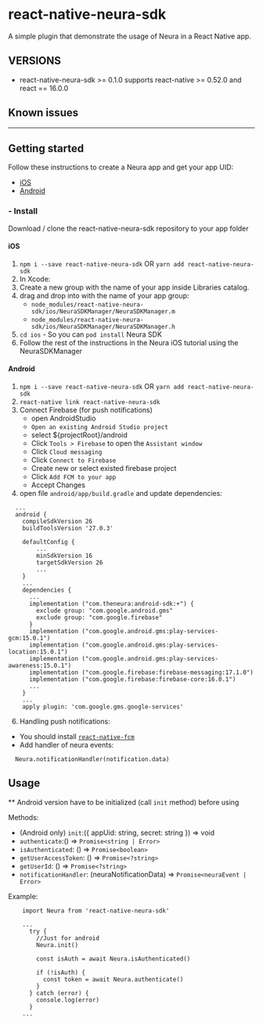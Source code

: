 # react-native-neura-sdk

A simple plugin that demonstrate the usage of Neura in a React Native app.

## VERSIONS

* react-native-neura-sdk >= 0.1.0 supports react-native >= 0.52.0 and react == 16.0.0

## Known issues
------
## Getting started

Follow these instructions to create a Neura app and get your app UID:
  * [iOS](https://dev.theneura.com/tutorials/ios)
  * [Android](https://dev.theneura.com/tutorials/android)

### - Install
Download / clone the react-native-neura-sdk repository to your app folder
#### iOS
1. `npm i --save react-native-neura-sdk` OR `yarn add react-native-neura-sdk`
2. In Xcode: 
  1. Create a new group with the name of your app inside Libraries catalog.
  2. drag and drop into with the name of your app group:
      * `node_modules/react-native-neura-sdk/ios/NeuraSDKManager/NeuraSDKManager.m`
      * `node_modules/react-native-neura-sdk/ios/NeuraSDKManager/NeuraSDKManager.h`
3. `cd ios` - So you can `pod install` Neura SDK
4. Follow the rest of the instructions in the Neura iOS tutorial using the NeuraSDKManager

#### Android
1. `npm i --save react-native-neura-sdk` OR `yarn add react-native-neura-sdk`
2. `react-native link react-native-neura-sdk`
3. Connect Firebase (for push notifications)
    - open AndroidStudio
    - `Open an existing Android Studio project`
    - select ${projectRoot}/android
    - Click `Tools > Firebase` to open the `Assistant window`
    - Click `Cloud messaging`
    - Click `Connect to Firebase`
    - Create new or select existed firebase project
    - Click `Add FCM to your app`
    - Accept Changes
4. open file `android/app/build.gradle` and update dependencies:
```
  ...
  android {
    compileSdkVersion 26
    buildToolsVersion '27.0.3'

    defaultConfig {
        ...
        minSdkVersion 16
        targetSdkVersion 26
        ...
    }
    ...
    dependencies {
      ...
      implementation ("com.theneura:android-sdk:+") {
        exclude group: "com.google.android.gms"
        exclude group: "com.google.firebase"
      }
      implementation ("com.google.android.gms:play-services-gcm:15.0.1")
      implementation ("com.google.android.gms:play-services-location:15.0.1")
      implementation ("com.google.android.gms:play-services-awareness:15.0.1")
      implementation ("com.google.firebase:firebase-messaging:17.1.0")
      implementation ("com.google.firebase:firebase-core:16.0.1")
      ...
    }
    ...
    apply plugin: 'com.google.gms.google-services'
```
6. Handling push notifications:
- You should install [`react-native-fcm`](https://github.com/evollu/react-native-fcm)
- Add handler of neura events:
```
  Neura.notificationHandler(notification.data)
```
## Usage

** Android version have to be initialized (call `init` method) before using

Methods:
  * (Android only) `init`:({ appUid: string, secret: string }) => void
  * `authenticate`:() => `Promise<string | Error>`
  * `isAuthenticated`: () => `Promise<boolean>`
  * `getUserAccessToken`: () => `Promise<?string>`
  * `getUserId`: () => `Promise<?string>`
  * `notificationHandler`: (neuraNotificationData) => `Promise<neuraEvent | Error>`

Example:
```
    import Neura from 'react-native-neura-sdk'

    ...
      try {
        //Just for android
        Neura.init()

        const isAuth = await Neura.isAuthenticated()

        if (!isAuth) {
          const token = await Neura.authenticate()
        }
      } catch (error) {
        console.log(error)
      }
    ...
```
